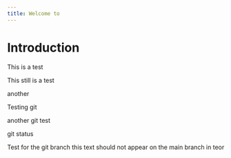 ```yaml
---
title: Welcome to 
---
```


# Introduction

This is a test

This still is  a test

another

Testing git

another git test

git status

Test for the git branch this text should not appear on the main branch in teor



